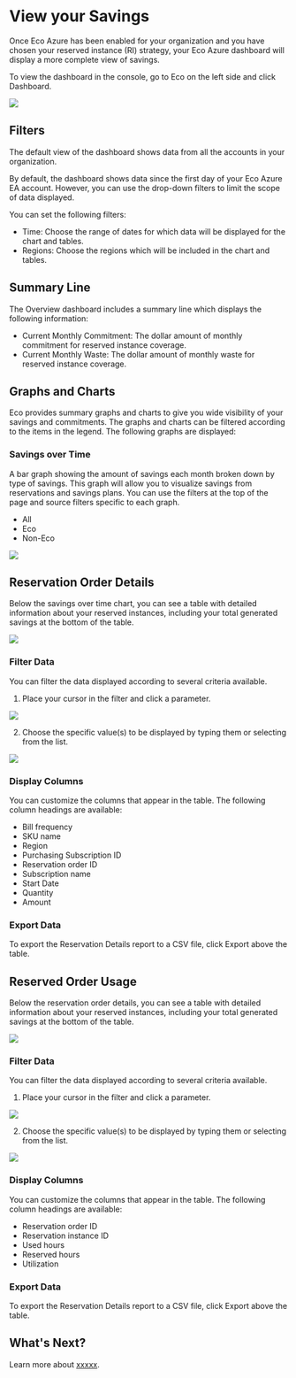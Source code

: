 # View your Savings

Once Eco Azure has been enabled for your organization and you have chosen your reserved instance (RI) strategy, your Eco Azure dashboard will display a more complete view of savings.

To view the dashboard in the console, go to Eco on the left side and click Dashboard.

<img src="/eco/_media/azure-view-your-savings-01.png" />

## Filters

The default view of the dashboard shows data from all the accounts in your organization.

By default, the dashboard shows data since the first day of your Eco Azure EA account. However, you can use the drop-down filters to limit the scope of data displayed.

You can set the following filters:

- Time: Choose the range of dates for which data will be displayed for the chart and tables.
- Regions: Choose the regions which will be included in the chart and tables.

## Summary Line

The Overview dashboard includes a summary line which displays the following information:

- Current Monthly Commitment: The dollar amount of monthly commitment for reserved instance coverage.
- Current Monthly Waste: The dollar amount of monthly waste for reserved instance coverage.

## Graphs and Charts

Eco provides summary graphs and charts to give you wide visibility of your savings and commitments. The graphs and charts can be filtered according to the items in the legend. The following graphs are displayed:

### Savings over Time

A bar graph showing the amount of savings each month broken down by type of savings. This graph will allow you to visualize savings from reservations and savings plans. You can use the filters at the top of the page and source filters specific to each graph.

- All
- Eco
- Non-Eco

<img src="/eco/_media/azure-view-your-savings-02.png" />

## Reservation Order Details

Below the savings over time chart, you can see a table with detailed information about your reserved instances, including your total generated savings at the bottom of the table.

<img src="/eco/_media/azure-view-your-savings-03.png" />

### Filter Data

You can filter the data displayed according to several criteria available.

1. Place your cursor in the filter and click a parameter.

<img src="/eco/_media/azure-view-your-savings-04.png" />

2. Choose the specific value(s) to be displayed by typing them or selecting from the list.

<img src="/eco/_media/azure-view-your-savings-05.png" />

### Display Columns

You can customize the columns that appear in the table. The following column headings are available:

- Bill frequency
- SKU name
- Region
- Purchasing Subscription ID
- Reservation order ID
- Subscription name
- Start Date
- Quantity
- Amount

### Export Data

To export the Reservation Details report to a CSV file, click Export above the table.

## Reserved Order Usage

Below the reservation order details, you can see a table with detailed information about your reserved instances, including your total generated savings at the bottom of the table.

<img src="/eco/_media/azure-view-your-savings-06.png" />

### Filter Data

You can filter the data displayed according to several criteria available.

1. Place your cursor in the filter and click a parameter.

<img src="/eco/_media/azure-view-your-savings-07.png" />

2. Choose the specific value(s) to be displayed by typing them or selecting from the list.

<img src="/eco/_media/azure-view-your-savings-08.png" />

### Display Columns

You can customize the columns that appear in the table. The following column headings are available:

- Reservation order ID
- Reservation instance ID
- Used hours
- Reserved hours
- Utilization

### Export Data

To export the Reservation Details report to a CSV file, click Export above the table.

## What's Next?

Learn more about [xxxxx]().
